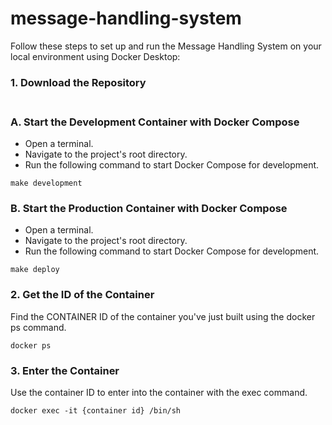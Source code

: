 # message-handling-system

Follow these steps to set up and run the Message Handling System on your local environment using Docker Desktop:

### 1. Download the Repository </br></br>

### A. Start the Development Container with Docker Compose

* Open a terminal.
* Navigate to the project's root directory.
* Run the following command to start Docker Compose for development.

```shell
make development 
``` 

### B. Start the Production Container with Docker Compose
* Open a terminal.
* Navigate to the project's root directory.
* Run the following command to start Docker Compose for development.

```shell
make deploy 
``` 

### 2. Get the ID of the Container

Find the CONTAINER ID of the container you've just built using the docker ps command.

```shell
docker ps
```

### 3. Enter the Container

Use the container ID to enter into the container with the exec command.

```shell
docker exec -it {container id} /bin/sh
```

[//]: # (2. Configure Environment Variables)

[//]: # (   Copy the provided .env.example file and rename it to .env.)